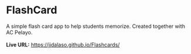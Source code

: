 # FlashCard

A simple flash card app to help students memorize. Created together with AC Pelayo.\
\
**Live URL:** https://jjdalaso.github.io/Flashcards/
